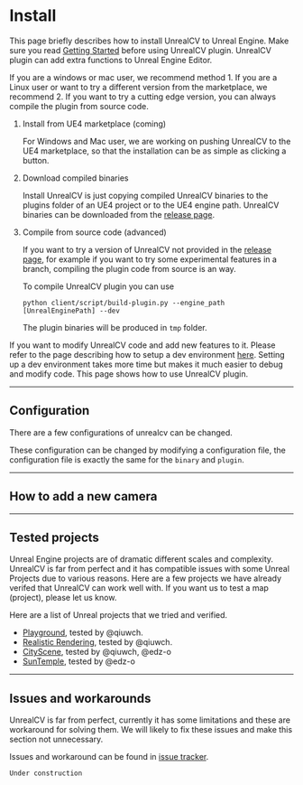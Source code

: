 Install
=======
This page briefly describes how to install UnrealCV to Unreal Engine. Make sure you read [Getting Started](/binary/getting-started.md) before using UnrealCV plugin. UnrealCV plugin can add extra functions to Unreal Engine Editor.

If you are a windows or mac user, we recommend method 1. If you are a Linux user or want to try a different version from the marketplace, we recommend 2. If you want to try a cutting edge version, you can always compile the plugin from source code.

1. Install from UE4 marketplace (coming)

    For Windows and Mac user, we are working on pushing UnrealCV to the UE4 marketplace, so that the installation can be as simple as clicking a button.

2. Download compiled binaries

    Install UnrealCV is just copying compiled UnrealCV binaries to the plugins folder of an UE4 project or to the UE4 engine path. UnrealCV binaries can be downloaded from the [release page](https://github.com/unrealcv/unrealcv/releases).

3. Compile from source code (advanced)

    If you want to try a version of UnrealCV not provided in the [release page](), for example if you want to try some experimental features in a branch, compiling the plugin code from source is an way.

    To compile UnrealCV plugin you can use

    ```
    python client/script/build-plugin.py --engine_path [UnrealEnginePath] --dev
    ```

    The plugin binaries will be produced in `tmp` folder.


If you want to modify UnrealCV code and add new features to it. Please refer to the page describing how to setup a dev environment [here](/plugin/dev.md#setup). Setting up a dev environment takes more time but makes it much easier to debug and modify code.
This page shows how to use UnrealCV plugin.

---
## Configuration
There are a few configurations of unrealcv can be changed.

These configuration can be changed by modifying a configuration file, the configuration file is exactly the same for the `binary` and `plugin`.

---
## How to add a new camera

---
## Tested projects

Unreal Engine projects are of dramatic different scales and complexity. UnrealCV is far from perfect and it has compatible issues with some Unreal Projects due to various reasons. Here are a few projects we have already verifed that UnrealCV can work well with. If you want us to test a map (project), please let us know.

Here are a list of Unreal projects that we tried and verified.

- [Playground](), tested by @qiuwch.
- [Realistic Rendering](), tested by @qiuwch.
- [CityScene](), tested by @qiuwch, @edz-o
- [SunTemple](), tested by @edz-o

---
## Issues and workarounds

UnrealCV is far from perfect, currently it has some limitations and these are workaround for solving them. We will likely to fix these issues and make this section not unnecessary.

Issues and workaround can be found in [issue tracker]().

```Under construction```
